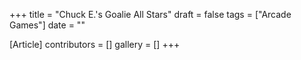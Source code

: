 +++
title = "Chuck E.'s Goalie All Stars"
draft = false
tags = ["Arcade Games"]
date = ""

[Article]
contributors = []
gallery = []
+++